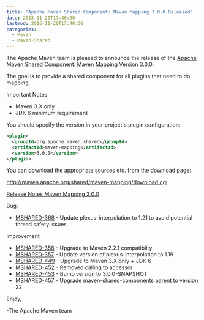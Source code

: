 ```yaml
---
title: "Apache Maven Shared Component: Maven Mapping 3.0.0 Released"
date: 2015-11-20T17:40:00
lastmod: 2015-11-20T17:40:00
categories:
  - Maven
  - Maven-Shared
---
```

The Apache Maven team is pleased to announce the release of the 
[Apache Maven Shared Component: Maven Mapping Version 3.0.0](http://maven.apache.org/shared/maven-mapping/).

The goal is to provide a shared component for all plugins that need to do
mapping.
 
Important Notes:

 * Maven 3.X only
 * JDK 6 minimum requirement

You should specify the version in your project's plugin configuration:

``` xml 
<plugin>
  <groupId>org.apache.maven.shared</groupId>
  <artifactId>maven-mapping</artifactId>
  <version>3.0.0</version>
</plugin>
```

You can download the appropriate sources etc. from the download page:
 
http://maven.apache.org/shared/maven-mapping/download.cgi

<!-- more -->
 
[Release Notes Maven Mapping 3.0.0](https://issues.apache.org/jira/secure/ReleaseNote.jspa?projectId=12317922&amp;version=12333967)


Bug:

 * [MSHARED-368](https://issues.apache.org/jira/browse/MSHARED-368) -  Update plexus-interpolation to 1.21 to avoid potential thread safety issues

Improvement

 * [MSHARED-356](https://issues.apache.org/jira/browse/MSHARED-356) -  Upgrade to Maven 2.2.1 compatiblity
 * [MSHARED-357](https://issues.apache.org/jira/browse/MSHARED-357) -  Update version of plexus-interpolation to 1.19
 * [MSHARED-449](https://issues.apache.org/jira/browse/MSHARED-449) -  Upgrade to Maven 3.X only + JDK 6
 * [MSHARED-452](https://issues.apache.org/jira/browse/MSHARED-452) -  Removed calling to accessor
 * [MSHARED-453](https://issues.apache.org/jira/browse/MSHARED-453) -  Bump version to 3.0.0-SNAPSHOT
 * [MSHARED-457](https://issues.apache.org/jira/browse/MSHARED-457) -  Upgrade maven-shared-components parent to version 22
 
Enjoy,
 
-The Apache Maven team

